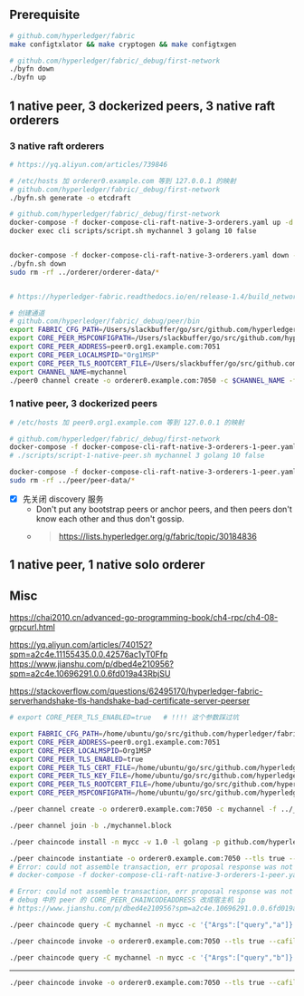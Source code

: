 
## Prerequisite

```bash
# github.com/hyperledger/fabric
make configtxlator && make cryptogen && make configtxgen

# github.com/hyperledger/fabric/_debug/first-network
./byfn down
./byfn up
```

## 1 native peer, 3 dockerized peers, 3 native raft orderers

### 3 native raft orderers

```bash
# https://yq.aliyun.com/articles/739846

# /etc/hosts 加 orderer0.example.com 等到 127.0.0.1 的映射
# github.com/hyperledger/fabric/_debug/first-network
./byfn.sh generate -o etcdraft 

# github.com/hyperledger/fabric/_debug/first-network
docker-compose -f docker-compose-cli-raft-native-3-orderers.yaml up -d
docker exec cli scripts/script.sh mychannel 3 golang 10 false


docker-compose -f docker-compose-cli-raft-native-3-orderers.yaml down -v
./byfn.sh down
sudo rm -rf ../orderer/orderer-data/* 


# https://hyperledger-fabric.readthedocs.io/en/release-1.4/build_network.html#create-join-channel

# 创建通道
# github.com/hyperledger/fabric/_debug/peer/bin
export FABRIC_CFG_PATH=/Users/slackbuffer/go/src/github.com/hyperledger/fabric/_debug/sampleconfig
export CORE_PEER_MSPCONFIGPATH=/Users/slackbuffer/go/src/github.com/hyperledger/fabric/_debug/first-network/crypto-config/peerOrganizations/org1.example.com/users/Admin@org1.example.com/msp
export CORE_PEER_ADDRESS=peer0.org1.example.com:7051
export CORE_PEER_LOCALMSPID="Org1MSP"
export CORE_PEER_TLS_ROOTCERT_FILE=/Users/slackbuffer/go/src/github.com/hyperledger/fabric/_debug/first-network/crypto-config/peerOrganizations/org1.example.com/peers/peer0.org1.example.com/tls/ca.crt
export CHANNEL_NAME=mychannel
./peer0 channel create -o orderer0.example.com:7050 -c $CHANNEL_NAME -f /Users/slackbuffer/go/src/github.com/hyperledger/fabric/_debug/first-network/channel-artifacts/channel.tx --tls --cafile /Users/slackbuffer/go/src/github.com/hyperledger/fabric/_debug/first-network/crypto-config/ordererOrganizations/example.com/orderers/orderer0.example.com/msp/tlscacerts/tlsca.example.com-cert.pem
```



### 1 native peer, 3 dockerized peers

```bash
# /etc/hosts 加 peer0.org1.example.com 等到 127.0.0.1 的映射

# github.com/hyperledger/fabric/_debug/first-network
docker-compose -f docker-compose-cli-raft-native-3-orderers-1-peer.yaml up -d
# ./scripts/script-1-native-peer.sh mychannel 3 golang 10 false

docker-compose -f docker-compose-cli-raft-native-3-orderers-1-peer.yaml down -v
sudo rm -rf ../peer/peer-data/* 
```

- [x] 先关闭 discovery 服务
    - Don't put any bootstrap peers or anchor peers, and then peers don't know each other and thus don't gossip.
    - > https://lists.hyperledger.org/g/fabric/topic/30184836

## 1 native peer, 1 native solo orderer



## Misc

https://chai2010.cn/advanced-go-programming-book/ch4-rpc/ch4-08-grpcurl.html

https://yq.aliyun.com/articles/740152?spm=a2c4e.11155435.0.0.42576ac1yT0Ffp  
https://www.jianshu.com/p/dbed4e210956?spm=a2c4e.10696291.0.0.6fd019a43RbjSU  

https://stackoverflow.com/questions/62495170/hyperledger-fabric-serverhandshake-tls-handshake-bad-certificate-server-peerser

<!-- Error: Error endorsing chaincode: rpc error: code = Unavailable desc = all SubConns are in TransientFailure, latest connection error: <nil>

2021-02-01 10:49:45.294 UTC [core.comm] ServerHandshake -> ERRO 06c Server TLS handshake failed in 174.908µs with error tls: first record does not look like a TLS handshake server=Orderer remoteaddress=127.0.0.1:59702 -->

```bash
# export CORE_PEER_TLS_ENABLED=true   # !!!! 这个参数踩过坑

export FABRIC_CFG_PATH=/home/ubuntu/go/src/github.com/hyperledger/fabric/_debug/sampleconfig
export CORE_PEER_ADDRESS=peer0.org1.example.com:7051
export CORE_PEER_LOCALMSPID=Org1MSP
export CORE_PEER_TLS_ENABLED=true
export CORE_PEER_TLS_CERT_FILE=/home/ubuntu/go/src/github.com/hyperledger/fabric/_debug/first-network/crypto-config/peerOrganizations/org1.example.com/peers/peer0.org1.example.com/tls/server.crt
export CORE_PEER_TLS_KEY_FILE=/home/ubuntu/go/src/github.com/hyperledger/fabric/_debug/first-network/crypto-config/peerOrganizations/org1.example.com/peers/peer0.org1.example.com/tls/server.key
export CORE_PEER_TLS_ROOTCERT_FILE=/home/ubuntu/go/src/github.com/hyperledger/fabric/_debug/first-network/crypto-config/peerOrganizations/org1.example.com/peers/peer0.org1.example.com/tls/ca.crt
export CORE_PEER_MSPCONFIGPATH=/home/ubuntu/go/src/github.com/hyperledger/fabric/_debug/first-network/crypto-config/peerOrganizations/org1.example.com/users/Admin@org1.example.com/msp

./peer channel create -o orderer0.example.com:7050 -c mychannel -f ../_debug/first-network/channel-artifacts/channel.tx --tls true --cafile /home/ubuntu/go/src/github.com/hyperledger/fabric/_debug/first-network/crypto-config/ordererOrganizations/example.com/orderers/orderer0.example.com/msp/tlscacerts/tlsca.example.com-cert.pem

./peer channel join -b ./mychannel.block

./peer chaincode install -n mycc -v 1.0 -l golang -p github.com/hyperledger/fabric/_debug/chaincode/chaincode_example02/go

./peer chaincode instantiate -o orderer0.example.com:7050 --tls true --cafile /home/ubuntu/go/src/github.com/hyperledger/fabric/_debug/first-network/crypto-config/ordererOrganizations/example.com/orderers/orderer0.example.com/msp/tlscacerts/tlsca.example.com-cert.pem -C mychannel -n mycc -l golang -v 1.0 -c '{"Args":["init","a","100","b","200"]}' -P 'OR ('\''Org1MSP.peer'\'','\''Org2MSP.peer'\'')'
# Error: could not assemble transaction, err proposal response was not successful, error code 500, msg error starting container: error starting container: Failed to generate platform-specific docker build: Error executing build: API error (404): network net_byfn not found ""
# docker-compose -f docker-compose-cli-raft-native-3-orderers-1-peer.yaml up -d

# Error: could not assemble transaction, err proposal response was not successful, error code 500, msg chaincode registration failed: container exited with 0
# debug 中的 peer 的 CORE_PEER_CHAINCODEADDRESS 改成宿主机 ip
# https://www.jianshu.com/p/dbed4e210956?spm=a2c4e.10696291.0.0.6fd019a43RbjSU

./peer chaincode query -C mychannel -n mycc -c '{"Args":["query","a"]}'

./peer chaincode invoke -o orderer0.example.com:7050 --tls true --cafile /home/ubuntu/go/src/github.com/hyperledger/fabric/_debug/first-network/crypto-config/ordererOrganizations/example.com/orderers/orderer0.example.com/msp/tlscacerts/tlsca.example.com-cert.pem -C mychannel -n mycc --peerAddresses peer0.org1.example.com:7051 --tlsRootCertFiles /home/ubuntu/go/src/github.com/hyperledger/fabric/_debug/first-network/crypto-config/peerOrganizations/org1.example.com/peers/peer0.org1.example.com/tls/ca.crt -c '{"Args":["invoke","a","b","10"]}'

./peer chaincode query -C mychannel -n mycc -c '{"Args":["query","b"]}'
```

---

```bash
./peer chaincode invoke -o orderer0.example.com:7050 --tls true --cafile /home/ubuntu/go/src/github.com/hyperledger/fabric/_debug/_builddep/bad/tlsca.example.com-cert.pem -C mychannel -n mycc --peerAddresses peer0.org1.example.com:7051 --tlsRootCertFiles /home/ubuntu/go/src/github.com/hyperledger/fabric/_debug/first-network/crypto-config/peerOrganizations/org1.example.com/peers/peer0.org1.example.com/tls/ca.crt -c '{"Args":["invoke","a","b","10"]}'

```

